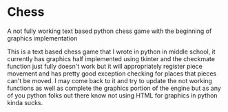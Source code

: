 # Chess
A not fully working text based python chess game with the beginning of graphics implementation

This is a text based chess game that I wrote in python in middle school, it currently has graphics half implemented using tkinter and the checkmate function just fully doesn't work but it will appropriately register piece movement and has pretty good exception checking for places that pieces can't be moved. I may come back to it and try to update the not working functions as well as complete the graphics portion of the engine but as any of you python folks out there know not using HTML for graphics in python kinda sucks.
